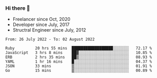 ### Hi there 👋

- Freelancer since Oct, 2020
- Developer since July, 2017
- Structral Engineer since July, 2012

<!--START_SECTION:waka-->

```text
From: 26 July 2022 - To: 02 August 2022

Ruby         20 hrs 55 mins  ██████████████████░░░░░░░   72.17 %
JavaScript   3 hrs 8 mins    ██▓░░░░░░░░░░░░░░░░░░░░░░   10.85 %
ERB          2 hrs 35 mins   ██▒░░░░░░░░░░░░░░░░░░░░░░   08.93 %
YAML         1 hr 16 mins    █░░░░░░░░░░░░░░░░░░░░░░░░   04.37 %
JSON         33 mins         ▒░░░░░░░░░░░░░░░░░░░░░░░░   01.91 %
Go           15 mins         ▒░░░░░░░░░░░░░░░░░░░░░░░░   00.89 %
```

<!--END_SECTION:waka-->

